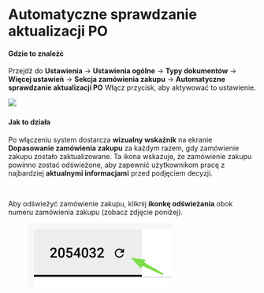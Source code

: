 # Automatyczne sprawdzanie aktualizacji PO

#### Gdzie to znaleźć

Przejdź do **Ustawienia** → **Ustawienia ogólne** → **Typy dokumentów** → **Więcej ustawień** → **Sekcja zamówienia zakupu** → **Automatyczne sprawdzanie aktualizacji PO** Włącz przycisk, aby aktywować to ustawienie.

![](https://files.gitbook.com/v0/b/gitbook-x-prod.appspot.com/o/spaces%2FT2n2w4uDCJvv7CJ5zrdk%2Fuploads%2FqGHdOQkEajJQgR1hKvQS%2Fimage.png?alt=media\&token=42d65488-bc66-4c54-859e-8d11cc2e6ec3)

#### Jak to działa

Po włączeniu system dostarcza **wizualny wskaźnik** na ekranie **Dopasowanie zamówienia zakupu** za każdym razem, gdy zamówienie zakupu zostało zaktualizowane. Ta ikona wskazuje, że zamówienie zakupu powinno zostać odświeżone, aby zapewnić użytkownikom pracę z najbardziej **aktualnymi informacjami** przed podjęciem decyzji.

<div align="left"><img src="https://files.gitbook.com/v0/b/gitbook-x-prod.appspot.com/o/spaces%2FT2n2w4uDCJvv7CJ5zrdk%2Fuploads%2FF8XWBZv8qYmgX4AlJCTw%2Fimage.png?alt=media&#x26;token=c298b346-b1bc-4513-8bb7-520384fe0b1b" alt=""></div>

Aby odświeżyć zamówienie zakupu, kliknij **ikonkę odświeżania** obok numeru zamówienia zakupu (zobacz zdjęcie poniżej).

<div align="left"><figure><img src="../../../../../.gitbook/assets/image (1).png" alt=""><figcaption></figcaption></figure></div>

